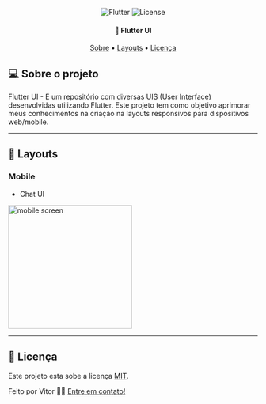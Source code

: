 <p align="center">
  <img alt="Flutter" src="https://img.shields.io/badge/Flutter%20-%2302569B.svg?&style=flat-square&logo=Flutter&logoColor=white" />
  <img alt="License" src="https://img.shields.io/badge/license-MIT-brightgreen">
 </p>

<h4 align="center"> 
	🎨 Flutter UI
</h4>

<p align="center">
 <a href="#-sobre-o-projeto">Sobre</a> •
 <a href="#-layout">Layouts</a> • 
 <a href="#user-content--licença">Licença</a>
</p>


## 💻 Sobre o projeto

Flutter UI - É um repositório com diversas UIS (User Interface) desenvolvidas utilizando Flutter. Este projeto tem como objetivo aprimorar meus conhecimentos na criação na layouts responsivos para dispositivos web/mobile.

---

## 🎨 Layouts


### Mobile

- Chat UI

 
<img alt="mobile screen" width="250" src="https://user-images.githubusercontent.com/42179077/121823725-82100b80-cc7d-11eb-8303-e17fc2e4e3ff.gif">	
 


---

## 📝 Licença

Este projeto esta sobe a licença [MIT](./LICENSE).

Feito por Vitor 👋🏽 [Entre em contato!](https://www.linkedin.com/in/vitorsalesg/)
